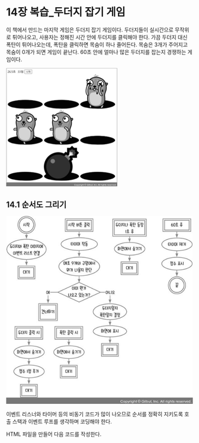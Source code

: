 # 14장 복습_두더지 잡기 게임

이 책에서 만드는 마지막 게임은 두더지 잡기 게임이다. 두더지들이 실시간으로 무작위로 튀어나오고, 사용자는 정해진 시간 안에 두더지를 클릭해야 한다. 가끔 두더지 대신 폭탄이 튀어나오는데, 폭탄을 클릭하면 목숨이 하나 줄어든다.
목숨은 3개가 주어지고 목숨이 0개가 되면 게임이 끝난다. 60초 안에 얼마나 많은 두더지를 잡는지 경쟁하는 게임이다.

<img src='./images/14-1.jpg' alt='그림 14-1 두더지 잡기 게임' width='300px'/>

## 14.1 순서도 그리기

<img src='./images/14-2.jpg' alt='그림 14-2 순서도' width='600px'/>

이벤트 리스너와 타이머 등의 비동기 코드가 많이 나오므로 순서를 정확히 지키도록 호출 스택과 이벤트 루프를 생각하며 코딩해야 한다.

HTML 파일을 만들어 다음 코드를 작성한다.